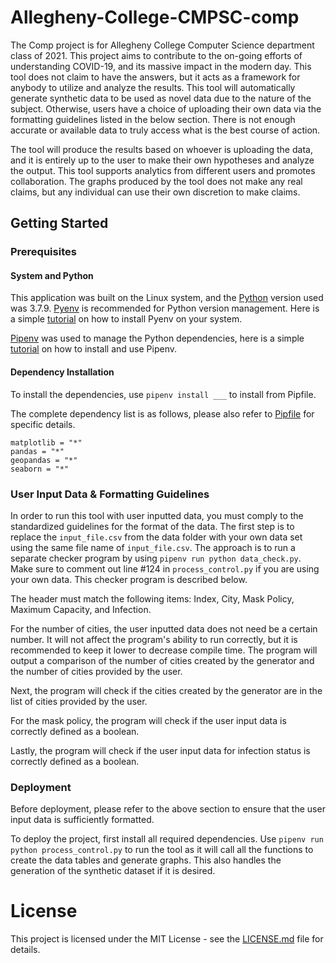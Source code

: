 # Allegheny-College-CMPSC-comp

The Comp project is for Allegheny College Computer Science department class of 2021.
This project aims to contribute to the on-going efforts of understanding COVID-19,
and its massive impact in the modern day. This tool does not claim to have the answers,
but it acts as a framework for anybody to utilize and analyze the results. This tool
will automatically generate synthetic data to be used as novel data due to the nature
of the subject. Otherwise, users have a choice of uploading their own data via the
formatting guidelines listed in the below section. There is not enough accurate or
available data to truly access what is the best course of action.

The tool will produce the results based on whoever is uploading the data, and it is entirely
up to the user to make their own hypotheses and analyze the output. This tool supports
analytics from different users and promotes collaboration. The graphs produced by the tool
does not make any real claims, but any individual can use their own discretion to make claims.

## Getting Started

### Prerequisites

#### System and Python

This application was built on the Linux system, and the [Python](https://www.python.org/)
version used was 3.7.9. [Pyenv](https://github.com/pyenv/pyenv) is recommended for Python
version management. Here is a simple [tutorial](https://realpython.com/intro-to-pyenv/)
on how to install Pyenv on your system.

[Pipenv](https://github.com/pypa/pipenv) was used to manage the Python dependencies,
here is a simple [tutorial](https://realpython.com/pipenv-guide/) on how to install
and use Pipenv.

#### Dependency Installation

To install the dependencies, use `pipenv install ___` to install from Pipfile.

The complete dependency list is as follows, please also refer to [Pipfile](comp/Pipfile)
for specific details.

```
matplotlib = "*"
pandas = "*"
geopandas = "*"
seaborn = "*"
```

### User Input Data & Formatting Guidelines

In order to run this tool with user inputted data, you must comply to the standardized
guidelines for the format of the data. The first step is to replace the `input_file.csv`
from the data folder with your own data set using the same file name of `input_file.csv`.
The approach is to run a separate checker program by using `pipenv run python data_check.py`.
Make sure to comment out line #124 in `process_control.py` if you are using your own data.
This checker program is described below.

The header must match the following items:
Index, City, Mask Policy, Maximum Capacity, and Infection.

For the number of cities, the user inputted data does not need be a certain number.
It will not affect the program's ability to run correctly, but it is recommended to
keep it lower to decrease compile time. The program will output a comparison of the
number of cities created by the generator and the number of cities provided by the user.

Next, the program will check if the cities created by the generator are in the list of
cities provided by the user.

For the mask policy, the program will check if the user input data is correctly defined as
a boolean.

Lastly, the program will check if the user input data for infection status is correctly defined
as a boolean.

### Deployment

Before deployment, please refer to the above section to ensure that the user input data is sufficiently
formatted.

To deploy the project, first install all required dependencies. Use `pipenv run python process_control.py`
to run the tool as it will call all the functions to create the data tables and generate graphs.
This also handles the generation of the synthetic dataset if it is desired.

# License

This project is licensed under the MIT License - see the [LICENSE.md](LICENSE)
file for details.
